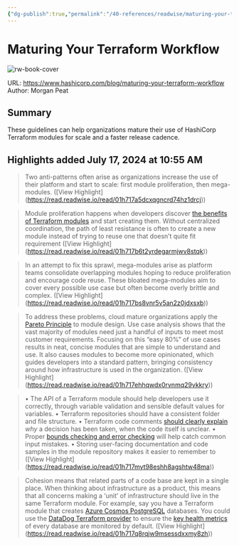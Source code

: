 ```yaml
---
{"dg-publish":true,"permalink":"/40-references/readwise/maturing-your-terraform-workflow/","tags":["rw/articles"]}
---
```


# Maturing Your Terraform Workflow

![rw-book-cover](https://www.hashicorp.com/favicon.svg)
  
URL: https://www.hashicorp.com/blog/maturing-your-terraform-workflow
Author: Morgan Peat

## Summary

These guidelines can help organizations mature their use of HashiCorp Terraform modules for scale and a faster release cadence.

## Highlights added July 17, 2024 at 10:55 AM
>Two anti-patterns often arise as organizations increase the use of their platform and start to scale: first module proliferation, then mega-modules. ([View Highlight] (https://read.readwise.io/read/01h717a5dcxqgncrd74hz1drcj))


>Module proliferation happens when developers discover [the benefits of Terraform modules](https://developer.hashicorp.com/terraform/tutorials/modules/module#what-are-modules-for) and start creating them. Without centralized coordination, the path of least resistance is often to create a new module instead of trying to reuse one that doesn’t quite fit requirement ([View Highlight] (https://read.readwise.io/read/01h717b6t2yrdegarmjwv8stqk))


>In an attempt to fix this sprawl, mega-modules arise as platform teams consolidate overlapping modules hoping to reduce proliferation and encourage code reuse. These bloated mega-modules aim to cover every possible use case but often become overly brittle and complex. ([View Highlight] (https://read.readwise.io/read/01h717bs8vnr5v5an2z0jdxsxb))


>To address these problems, cloud mature organizations apply the [Pareto Principle](https://en.wikipedia.org/wiki/Pareto_principle) to module design. Use case analysis shows that the vast majority of modules need just a handful of inputs to meet most customer requirements. Focusing on this “easy 80%” of use cases results in neat, concise modules that are simple to understand and use. It also causes modules to become more opinionated, which guides developers into a standard pattern, bringing consistency around how infrastructure is used in the organization. ([View Highlight] (https://read.readwise.io/read/01h717ehhqwdx0rvnmq29vkkry))


>• The API of a Terraform module should help developers use it correctly, through variable validation and sensible default values for variables.
>• Terraform repositories should have a consistent folder and file structure.
>• Terraform code comments [should clearly explain](https://blog.codinghorror.com/code-tells-you-how-comments-tell-you-why/) *why* a decision has been taken, when the code itself is unclear.
>• Proper [bounds checking and error checking](https://developer.hashicorp.com/terraform/language/expressions/custom-conditions) will help catch common input mistakes.
>• Storing user-facing documentation and code samples in the module repository makes it easier to remember to ([View Highlight] (https://read.readwise.io/read/01h717myt98eshh8agshtw48ma))


>Cohesion means that related parts of a code base are kept in a single place. When thinking about infrastructure as a product, this means that all concerns making a ‘unit’ of infrastructure should live in the same Terraform module. For example, say you have a Terraform module that creates [Azure Cosmos PostgreSQL](https://learn.microsoft.com/en-us/azure/cosmos-db/postgresql/introduction) databases. You could use the [DataDog Terraform provider](https://registry.terraform.io/providers/DataDog/datadog/latest) to ensure the [key health metrics](https://www.datadoghq.com/blog/azure-cosmos-db-postgresql/) of every database are monitored by default. ([View Highlight] (https://read.readwise.io/read/01h717q8rqjw9msessdxxmy8zh))


